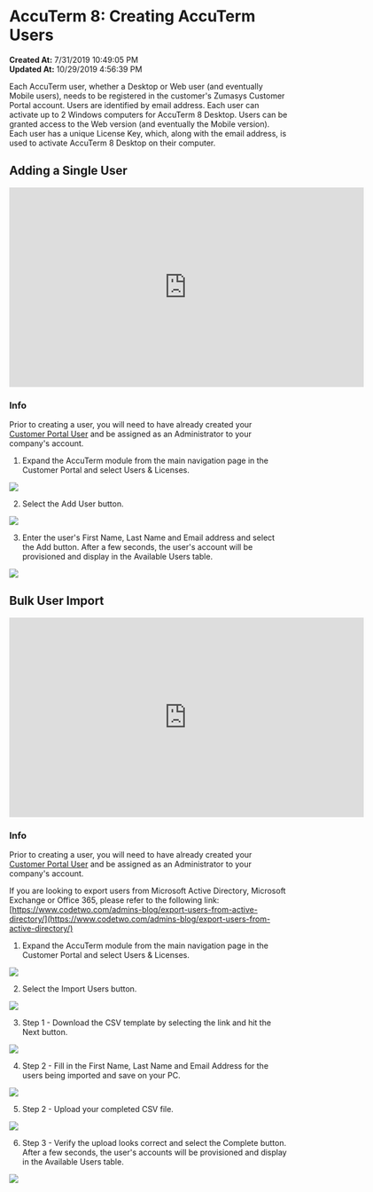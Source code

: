 # AccuTerm 8: Creating AccuTerm Users

**Created At:** 7/31/2019 10:49:05 PM  
**Updated At:** 10/29/2019 4:56:39 PM  


Each AccuTerm user, whether a Desktop or Web user (and eventually Mobile users), needs to be registered in the customer's Zumasys Customer Portal account. Users are identified by email address. Each user can activate up to 2 Windows computers for AccuTerm 8 Desktop. Users can be granted access to the Web version (and eventually the Mobile version). Each user has a unique License Key, which, along with the email address, is used to activate AccuTerm 8 Desktop on their computer.

## Adding a Single User



<iframe width="640" height="360" src="https://www.youtube.com/embed/MuB-cyfq4z0?&wmode=opaque" frameborder="0" allowfullscreen="" class="fr-draggable"></iframe>

### Info

Prior to creating a user, you will need to have already created your [Customer Portal User](/customerportal/quick-start) and be assigned as an Administrator to your company's account.



1. Expand the AccuTerm module from the main navigation page in the Customer Portal and select Users & Licenses.

![](https://static.helpjuice.com/helpjuice_production/uploads/upload/image/3556/direct/1566000750186-1566000750186.png)

2. Select the Add User button.

![](https://static.helpjuice.com/helpjuice_production/uploads/upload/image/3556/direct/1566000813734-1566000813734.png)

3. Enter the user's First Name, Last Name and Email address and select the Add button. After a few seconds, the user's account will be provisioned and display in the Available Users table.

![](https://static.helpjuice.com/helpjuice_production/uploads/upload/image/3556/direct/1566000868953-1566000868953.png)



## Bulk User Import



<iframe width="640" height="360" src="https://www.youtube.com/embed/WWglbVvpfmg?&wmode=opaque" frameborder="0" allowfullscreen="" class="fr-draggable"></iframe>

### Info

Prior to creating a user, you will need to have already created your [Customer Portal User](/customerportal/quick-start) and be assigned as an Administrator to your company's account.



If you are looking to export users from Microsoft Active Directory, Microsoft Exchange or Office 365, please refer to the following link: [https://www.codetwo.com/admins-blog/export-users-from-active-directory/](https://www.codetwo.com/admins-blog/export-users-from-active-directory/)



1. Expand the AccuTerm module from the main navigation page in the Customer Portal and select Users & Licenses.

![](https://static.helpjuice.com/helpjuice_production/uploads/upload/image/3556/direct/1566000750186-1566000750186.png)

2. Select the Import Users button.

![](https://static.helpjuice.com/helpjuice_production/uploads/upload/image/3556/direct/1566001193532-1566001193532.png)

3. Step 1 - Download the CSV template by selecting the link and hit the Next button.

![](https://static.helpjuice.com/helpjuice_production/uploads/upload/image/3556/direct/1566001260713-1566001260713.png)

4. Step 2 - Fill in the First Name, Last Name and Email Address for the users being imported and save on your PC.

![](https://static.helpjuice.com/helpjuice_production/uploads/upload/image/3556/direct/1566001361449-1566001361449.png)

5. Step 2 - Upload your completed CSV file.

![](https://static.helpjuice.com/helpjuice_production/uploads/upload/image/3556/direct/1566001488274-1566001488274.png)

6. Step 3 - Verify the upload looks correct and select the Complete button. After a few seconds, the user's accounts will be provisioned and display in the Available Users table.

![](https://static.helpjuice.com/helpjuice_production/uploads/upload/image/3556/direct/1566001630306-1566001630306.png)
